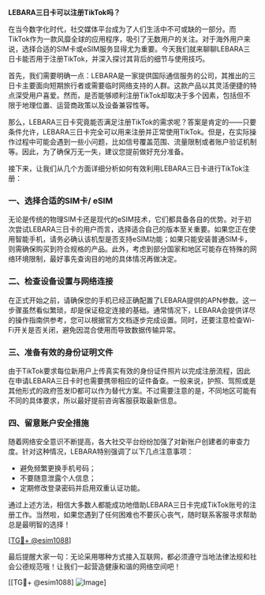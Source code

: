 **LEBARA三日卡可以注册TikTok吗？**

在当今数字化时代，社交媒体平台成为了人们生活中不可或缺的一部分。而TikTok作为一款风靡全球的应用程序，吸引了无数用户的关注。对于海外用户来说，选择合适的SIM卡或eSIM服务显得尤为重要。今天我们就来聊聊LEBARA三日卡能否用于注册TikTok，并深入探讨其背后的细节与使用技巧。

首先，我们需要明确一点：LEBARA是一家提供国际通信服务的公司，其推出的三日卡主要面向短期旅行者或需要临时网络支持的人群。这款产品以其灵活便捷的特点深受用户喜爱。然而，是否能够顺利注册TikTok却取决于多个因素，包括但不限于地理位置、运营商政策以及设备兼容性等。

那么，LEBARA三日卡究竟能否满足注册TikTok的需求呢？答案是肯定的——只要条件允许，LEBARA三日卡完全可以用来注册并正常使用TikTok。但是，在实际操作过程中可能会遇到一些小问题，比如信号覆盖范围、流量限制或者账户验证机制等。因此，为了确保万无一失，建议您提前做好充分准备。

接下来，让我们从几个方面详细分析如何有效利用LEBARA三日卡进行TikTok注册：

### 一、选择合适的SIM卡/ eSIM

无论是传统的物理SIM卡还是现代的eSIM技术，它们都具备各自的优势。对于初次尝试LEBARA三日卡的用户而言，选择适合自己的版本至关重要。如果您正在使用智能手机，请务必确认该机型是否支持eSIM功能；如果只能安装普通SIM卡，则需确保购买到符合规格的产品。此外，考虑到部分国家和地区可能存在特殊的网络环境限制，最好事先查询目的地的具体情况再做决定。

### 二、检查设备设置与网络连接

在正式开始之前，请确保您的手机已经正确配置了LEBARA提供的APN参数。这一步骤虽然看似繁琐，却是保证稳定连接的基础。通常情况下，LEBARA会提供详尽的操作指南供参考，您可以根据官方文档逐步完成设置。同时，还要注意检查Wi-Fi开关是否关闭，避免因混合使用而导致数据传输异常。

### 三、准备有效的身份证明文件

由于TikTok要求每位新用户上传真实有效的身份证件照片以完成注册流程，因此在申请LEBARA三日卡时也需要携带相应的证件备查。一般来说，护照、驾照或是其他形式的政府签发ID都可以作为替代方案。不过需要注意的是，不同地区可能有不同的具体要求，所以最好提前咨询客服获取最新信息。

### 四、留意账户安全措施

随着网络安全意识不断提高，各大社交平台纷纷加强了对新账户创建者的审查力度。针对这种情况，LEBARA特别强调了以下几点注意事项：
- 避免频繁更换手机号码；
- 不要随意泄露个人信息；
- 定期修改登录密码并启用双重认证功能。

通过上述方法，相信大多数人都能成功地借助LEBARA三日卡完成TikTok账号的注册工作。当然啦，如果您遇到了任何困难也不要灰心丧气，随时联系客服寻求帮助总是最明智的选择！

[[TG💪+ @esim1088](https://t.me/s/esim1088)]

最后提醒大家一句：无论采用哪种方式接入互联网，都必须遵守当地法律法规和社会公德规范哦！让我们一起营造健康和谐的网络空间吧！

[[TG💪+ @esim1088] ![Image](https://i.postimg.cc/4NQfJmqS/Snipaste-2025-05-13-00-14-12.png)]